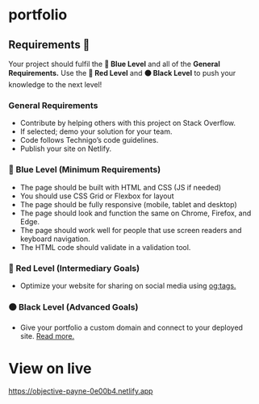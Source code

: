 # portfolio

## Requirements 🧪

Your project should fulfil the **🔵  Blue Level** and all of the **General Requirements.** Use the **🔴  Red Level** and **⚫  Black Level** to push your knowledge to the next level!

### **General Requirements**

- Contribute by helping others with this project on Stack Overflow.
- If selected; demo your solution for your team.
- Code follows Technigo’s code guidelines.
- Publish your site on Netlify.

### **🔵  Blue Level (Minimum Requirements)**

- The page should be built with HTML and CSS (JS if needed)
- You should use CSS Grid or Flexbox for layout
- The page should be fully responsive (mobile, tablet and desktop)
- The page should look and function the same on Chrome, Firefox, and Edge.
- The page should work well for people that use screen readers and keyboard navigation.
- The HTML code should validate in a validation tool.


### **🔴  Red Level (Intermediary Goals)**

- Optimize your website for sharing on social media using [og:tags.](https://css-tricks.com/essential-meta-tags-social-media/)

### **⚫  Black Level (Advanced Goals)**

- Give your portfolio a custom domain and connect to your deployed site. [Read more.](https://docs.netlify.com/domains-https/custom-domains/)

# View on live

https://objective-payne-0e00b4.netlify.app